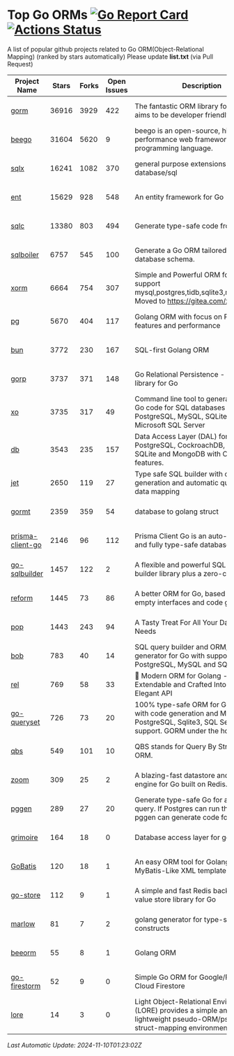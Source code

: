 # Top Go ORMs [![Go Report Card](https://goreportcard.com/badge/github.com/d-tsuji/awesome-go-orms)](https://goreportcard.com/report/github.com/d-tsuji/awesome-go-orms) [![Actions Status](https://github.com/d-tsuji/awesome-go-orms/workflows/CI/badge.svg)](https://github.com/d-tsuji/awesome-go-orms/actions)
A list of popular github projects related to Go ORM(Object-Relational Mapping) (ranked by stars automatically)
Please update **list.txt** (via Pull Request)

| Project Name | Stars | Forks | Open Issues | Description | Last Update |
| ------------ | ----- | ----- | ----------- | ----------- | ----------- |
| [gorm](https://github.com/go-gorm/gorm) | 36916 | 3929 | 422 | The fantastic ORM library for Golang, aims to be developer friendly | 2024-11-09 23:55:53 |
| [beego](https://github.com/beego/beego) | 31604 | 5620 | 9 | beego is an open-source, high-performance web framework for the Go programming language. | 2024-11-09 22:17:54 |
| [sqlx](https://github.com/jmoiron/sqlx) | 16241 | 1082 | 370 | general purpose extensions to golang's database/sql | 2024-11-09 13:45:34 |
| [ent](https://github.com/ent/ent) | 15629 | 928 | 548 | An entity framework for Go | 2024-11-10 00:44:11 |
| [sqlc](https://github.com/sqlc-dev/sqlc) | 13380 | 803 | 494 | Generate type-safe code from SQL | 2024-11-09 17:14:49 |
| [sqlboiler](https://github.com/volatiletech/sqlboiler) | 6757 | 545 | 100 | Generate a Go ORM tailored to your database schema. | 2024-11-09 20:23:29 |
| [xorm](https://github.com/go-xorm/xorm) | 6664 | 754 | 307 | Simple and Powerful ORM for Go, support mysql,postgres,tidb,sqlite3,mssql,oracle, Moved to https://gitea.com/xorm/xorm | 2024-11-06 11:54:29 |
| [pg](https://github.com/go-pg/pg) | 5670 | 404 | 117 | Golang ORM with focus on PostgreSQL features and performance | 2024-11-08 19:36:17 |
| [bun](https://github.com/uptrace/bun) | 3772 | 230 | 167 | SQL-first Golang ORM | 2024-11-09 15:19:21 |
| [gorp](https://github.com/go-gorp/gorp) | 3737 | 371 | 148 | Go Relational Persistence - an ORM-ish library for Go | 2024-11-08 14:13:18 |
| [xo](https://github.com/xo/xo) | 3735 | 317 | 49 | Command line tool to generate idiomatic Go code for SQL databases supporting PostgreSQL, MySQL, SQLite, Oracle, and Microsoft SQL Server | 2024-11-08 04:05:55 |
| [db](https://github.com/upper/db) | 3543 | 235 | 157 | Data Access Layer (DAL) for PostgreSQL, CockroachDB, MySQL, SQLite and MongoDB with ORM-like features. | 2024-11-05 20:24:05 |
| [jet](https://github.com/go-jet/jet) | 2650 | 119 | 27 | Type safe SQL builder with code generation and automatic query result data mapping | 2024-11-09 09:04:23 |
| [gormt](https://github.com/xxjwxc/gormt) | 2359 | 359 | 54 | database to golang struct | 2024-11-07 04:33:40 |
| [prisma-client-go](https://github.com/steebchen/prisma-client-go) | 2146 | 96 | 112 | Prisma Client Go is an auto-generated and fully type-safe database client | 2024-11-07 08:41:43 |
| [go-sqlbuilder](https://github.com/huandu/go-sqlbuilder) | 1457 | 122 | 2 | A flexible and powerful SQL string builder library plus a zero-config ORM. | 2024-11-09 05:38:57 |
| [reform](https://github.com/go-reform/reform) | 1445 | 73 | 86 | A better ORM for Go, based on non-empty interfaces and code generation. | 2024-10-02 05:56:24 |
| [pop](https://github.com/gobuffalo/pop) | 1443 | 243 | 94 | A Tasty Treat For All Your Database Needs | 2024-11-09 08:17:39 |
| [bob](https://github.com/stephenafamo/bob) | 783 | 40 | 14 | SQL query builder and ORM/Factory generator for Go with support for PostgreSQL, MySQL and SQLite | 2024-11-09 22:24:50 |
| [rel](https://github.com/go-rel/rel) | 769 | 58 | 33 | :gem: Modern ORM for Golang - Testable, Extendable and Crafted Into a Clean and Elegant API | 2024-11-09 08:09:10 |
| [go-queryset](https://github.com/jirfag/go-queryset) | 726 | 73 | 20 | 100% type-safe ORM for Go (Golang) with code generation and MySQL, PostgreSQL, Sqlite3, SQL Server support. GORM under the hood. | 2024-10-18 17:42:31 |
| [qbs](https://github.com/coocood/qbs) | 549 | 101 | 10 | QBS stands for Query By Struct. A Go ORM. | 2024-09-18 15:46:51 |
| [zoom](https://github.com/albrow/zoom) | 309 | 25 | 2 | A blazing-fast datastore and querying engine for Go built on Redis. | 2024-09-10 05:23:25 |
| [pggen](https://github.com/jschaf/pggen) | 289 | 27 | 20 | Generate type-safe Go for any Postgres query. If Postgres can run the query, pggen can generate code for it. | 2024-11-09 16:54:31 |
| [grimoire](https://github.com/Fs02/grimoire) | 164 | 18 | 0 | Database access layer for golang | 2024-09-13 05:02:06 |
| [GoBatis](https://github.com/mei-rune/GoBatis) | 120 | 18 | 1 | An easy ORM tool for Golang, support MyBatis-Like XML template SQL | 2024-10-19 16:40:09 |
| [go-store](https://github.com/gosuri/go-store) | 112 | 9 | 1 | A simple and fast Redis backed key-value store library for Go | 2023-09-25 03:42:25 |
| [marlow](https://github.com/dadleyy/marlow) | 81 | 7 | 2 | golang generator for type-safe sql api constructs | 2024-09-26 21:16:01 |
| [beeorm](https://github.com/latolukasz/beeorm) | 55 | 8 | 1 | Golang ORM | 2024-01-09 19:00:44 |
| [go-firestorm](https://github.com/jschoedt/go-firestorm) | 52 | 9 | 0 | Simple Go ORM for Google/Firebase Cloud Firestore | 2024-09-04 05:56:37 |
| [lore](https://github.com/abrahambotros/lore) | 14 | 3 | 0 | Light Object-Relational Environment (LORE) provides a simple and lightweight pseudo-ORM/pseudo-struct-mapping environment for Go | 2023-09-25 08:03:17 |

*Last Automatic Update: 2024-11-10T01:23:02Z*